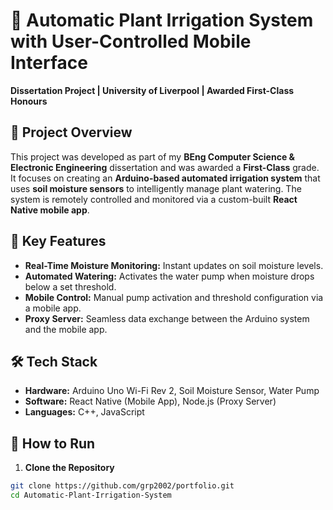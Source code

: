 # 🌿 Automatic Plant Irrigation System with User-Controlled Mobile Interface

**Dissertation Project | University of Liverpool | Awarded First-Class Honours**

## 📖 Project Overview

This project was developed as part of my **BEng Computer Science & Electronic Engineering** dissertation and was awarded a **First-Class** grade. It focuses on creating an **Arduino-based automated irrigation system** that uses **soil moisture sensors** to intelligently manage plant watering. The system is remotely controlled and monitored via a custom-built **React Native mobile app**.

## 🔧 Key Features

- **Real-Time Moisture Monitoring:** Instant updates on soil moisture levels.  
- **Automated Watering:** Activates the water pump when moisture drops below a set threshold.  
- **Mobile Control:** Manual pump activation and threshold configuration via a mobile app.  
- **Proxy Server:** Seamless data exchange between the Arduino system and the mobile app.

## 🛠️ Tech Stack

- **Hardware:** Arduino Uno Wi-Fi Rev 2, Soil Moisture Sensor, Water Pump  
- **Software:** React Native (Mobile App), Node.js (Proxy Server)  
- **Languages:** C++, JavaScript

## 🚀 How to Run

1. **Clone the Repository**

```bash
git clone https://github.com/grp2002/portfolio.git
cd Automatic-Plant-Irrigation-System
